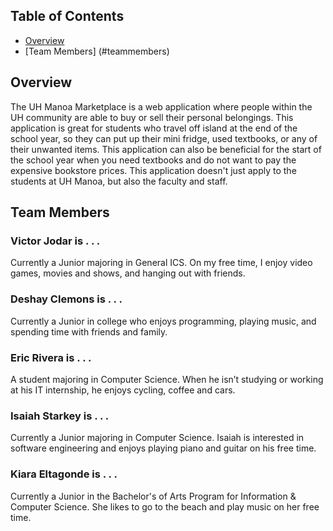 ## Table of Contents

* [Overview](#overview)
* [Team Members] (#teammembers)

## Overview

The UH Manoa Marketplace is a web application where people within the UH community are able to buy or sell their personal belongings. This application is great for students who travel off island at the end of the school year, so they can put up their mini fridge, used textbooks, or any of their unwanted items. This application can also be beneficial for the start of the school year when you need textbooks and do not want to pay the expensive bookstore prices. This application doesn't just apply to the students at UH Manoa, but also the faculty and staff. 

## Team Members

### Victor Jodar is . . . 

Currently a Junior majoring in General ICS. On my free time, I enjoy video games, movies and shows, and hanging out with friends.

### Deshay Clemons is . . . 

Currently a Junior in college who enjoys programming, playing music, and spending time with friends and family.

### Eric Rivera is . . .

A student majoring in Computer Science. When he isn’t studying or working at his IT internship, he enjoys cycling, coffee and cars.

### Isaiah Starkey is . . . 

Currently a Junior majoring in Computer Science. Isaiah is interested in software engineering and enjoys playing piano and guitar on his free time.

### Kiara Eltagonde is . . .

Currently a Junior in the Bachelor's of Arts Program for Information & Computer Science. She likes to go to the beach and play music on her free time. 
